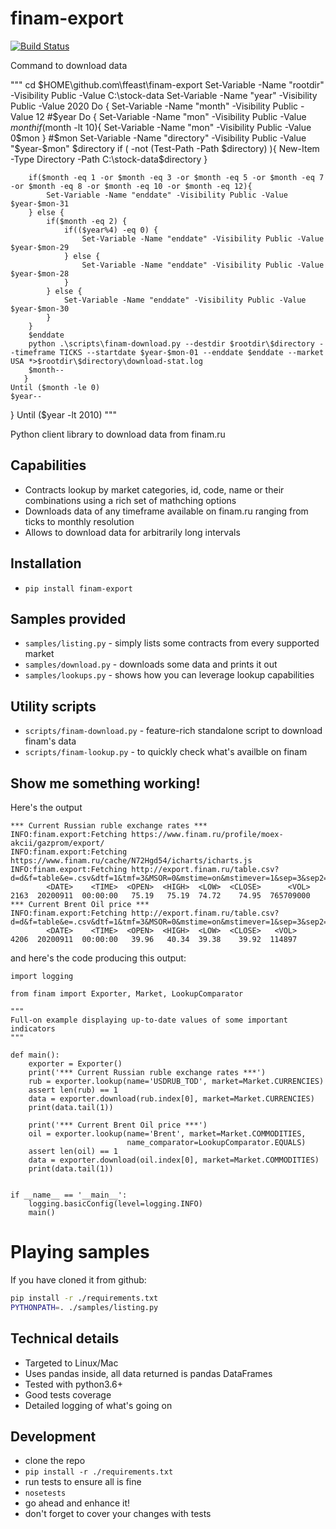 # finam-export
[![Build Status](https://travis-ci.org/ffeast/finam-export.svg?branch=master)](https://travis-ci.org/ffeast/finam-export)

Command to download data

"""
cd $HOME\github.com\ffeast\finam-export
Set-Variable -Name "rootdir" -Visibility Public -Value C:\stock-data
Set-Variable -Name "year" -Visibility Public -Value 2020
Do {
Set-Variable -Name "month" -Visibility Public -Value 12
	#$year
	Do {
		Set-Variable -Name "mon" -Visibility Public -Value $month
		if($month -lt 10){
			Set-Variable -Name "mon" -Visibility Public -Value 0$mon
		} 
		#$mon
		Set-Variable -Name "directory" -Visibility Public -Value "$year-$mon" 
		$directory
		if ( -not (Test-Path -Path $directory) ){
			New-Item -Type Directory -Path C:\stock-data\$directory
		}
		
		if($month -eq 1 -or $month -eq 3 -or $month -eq 5 -or $month -eq 7 -or $month -eq 8 -or $month -eq 10 -or $month -eq 12){
			Set-Variable -Name "enddate" -Visibility Public -Value $year-$mon-31
		} else {
			if($month -eq 2) {
				if(($year%4) -eq 0) {
					Set-Variable -Name "enddate" -Visibility Public -Value $year-$mon-29
				} else {
					Set-Variable -Name "enddate" -Visibility Public -Value $year-$mon-28
				}
			} else { 
				Set-Variable -Name "enddate" -Visibility Public -Value $year-$mon-30
			}	
		}
		$enddate
		python .\scripts\finam-download.py --destdir $rootdir\$directory --timeframe TICKS --startdate $year-$mon-01 --enddate $enddate --market USA *>$rootdir\$directory\download-stat.log
		$month--
	   }
	Until ($month -le 0)
	$year--
}
Until ($year -lt 2010)
"""

Python client library to download data from finam.ru

## Capabilities
* Contracts lookup by market categories, id, code, name or their combinations using a rich set of mathching options
* Downloads data of any timeframe available on finam.ru ranging from ticks to monthly resolution
* Allows to download data for arbitrarily long intervals

## Installation
* `pip install finam-export`

## Samples provided
* `samples/listing.py` - simply lists some contracts from every supported market
* `samples/download.py` - downloads some data and prints it out
* `samples/lookups.py` - shows how you can leverage lookup capabilities

## Utility scripts
* `scripts/finam-download.py` - feature-rich standalone script to download finam's data
* `scripts/finam-lookup.py` - to quickly check what's availble on finam

## Show me something working!
Here's the output
```
*** Current Russian ruble exchange rates ***
INFO:finam.export:Fetching https://www.finam.ru/profile/moex-akcii/gazprom/export/
INFO:finam.export:Fetching https://www.finam.ru/cache/N72Hgd54/icharts/icharts.js
INFO:finam.export:Fetching http://export.finam.ru/table.csv?d=d&f=table&e=.csv&dtf=1&tmf=3&MSOR=0&mstime=on&mstimever=1&sep=3&sep2=1&at=1&p=8&em=182456&market=45&df=1&mf=0&yf=2007&dt=12&mt=8&yt=2020&cn=USD000000TOD&code=USD000000TOD&datf=5
        <DATE>    <TIME>  <OPEN>  <HIGH>  <LOW>  <CLOSE>      <VOL>
2163  20200911  00:00:00   75.19   75.19  74.72    74.95  765709000
*** Current Brent Oil price ***
INFO:finam.export:Fetching http://export.finam.ru/table.csv?d=d&f=table&e=.csv&dtf=1&tmf=3&MSOR=0&mstime=on&mstimever=1&sep=3&sep2=1&at=1&p=8&em=19473&market=24&df=1&mf=0&yf=2007&dt=12&mt=8&yt=2020&cn=BZ&code=BZ&datf=5
        <DATE>    <TIME>  <OPEN>  <HIGH>  <LOW>  <CLOSE>   <VOL>
4206  20200911  00:00:00   39.96   40.34  39.38    39.92  114897
```
and here's the code producing this output:
```
import logging

from finam import Exporter, Market, LookupComparator

"""
Full-on example displaying up-to-date values of some important indicators
"""

def main():
    exporter = Exporter()
    print('*** Current Russian ruble exchange rates ***')
    rub = exporter.lookup(name='USDRUB_TOD', market=Market.CURRENCIES)
    assert len(rub) == 1
    data = exporter.download(rub.index[0], market=Market.CURRENCIES)
    print(data.tail(1))

    print('*** Current Brent Oil price ***')
    oil = exporter.lookup(name='Brent', market=Market.COMMODITIES,
                          name_comparator=LookupComparator.EQUALS)
    assert len(oil) == 1
    data = exporter.download(oil.index[0], market=Market.COMMODITIES)
    print(data.tail(1))


if __name__ == '__main__':
    logging.basicConfig(level=logging.INFO)
    main()
```

# Playing samples
If you have cloned it from github:
```bash
pip install -r ./requirements.txt
PYTHONPATH=. ./samples/listing.py
```

## Technical details
* Targeted to Linux/Mac
* Uses pandas inside, all data returned is pandas DataFrames
* Tested with python3.6+
* Good tests coverage
* Detailed logging of what's going on

## Development
* clone the repo
* `pip install -r ./requirements.txt`
* run tests to ensure all is fine
* `nosetests`
* go ahead and enhance it!
* don't forget to cover your changes with tests
